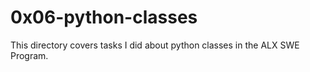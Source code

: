 # 0x06-python-classes
This directory covers tasks I did about python classes in the ALX SWE  Program.
